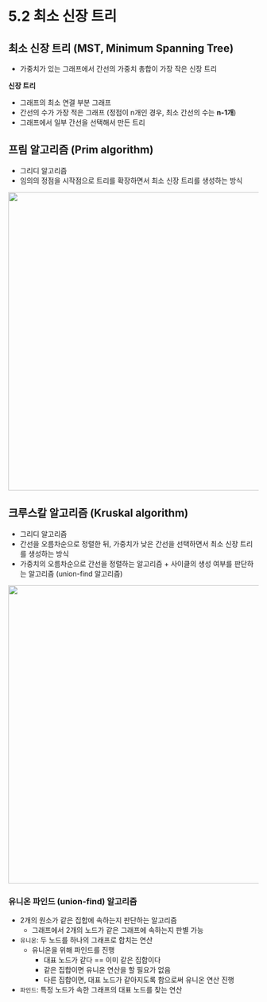 # 5.2 최소 신장 트리

## 최소 신장 트리 (MST, Minimum Spanning Tree)

- 가중치가 있는 그래프에서 간선의 가중치 총합이 가장 작은 신장 트리

**신장 트리**

- 그래프의 최소 연결 부분 그래프
- 간선의 수가 가장 적은 그래프 (정점이 n개인 경우, 최소 간선의 수는 **n-1개**)
- 그래프에서 일부 간선을 선택해서 만든 트리

## 프림 알고리즘 (Prim algorithm)

- 그리디 알고리즘
- 임의의 정점을 시작점으로 트리를 확장하면서 최소 신장 트리를 생성하는 방식

<img src="https://github.com/woowacourse-study/2023-cs-study/assets/8490058/728cfba2-ea3e-4be1-b764-37cd5b6bb6af" width=600/>

## 크루스칼 알고리즘 (Kruskal algorithm)

- 그리디 알고리즘
- 간선을 오름차순으로 정렬한 뒤, 가중치가 낮은 간선을 선택하면서 최소 신장 트리를 생성하는 방식
- 가중치의 오름차순으로 간선을 정렬하는 알고리즘 + 사이클의 생성 여부를 판단하는 알고리즘 (union-find 알고리즘)

<img src="https://github.com/woowacourse-study/2023-cs-study/assets/8490058/05c55907-3f26-4464-9b97-104cda6c51f1" width=600/>

### 유니온 파인드 (union-find) 알고리즘

- 2개의 원소가 같은 집합에 속하는지 판단하는 알고리즘
    - 그래프에서 2개의 노드가 같은 그래프에 속하는지 판별 가능
- `유니온`: 두 노드를 하나의 그래프로 합치는 연산
    - 유니온을 위해 파인드를 진행
        - 대표 노드가 같다 == 이미 같은 집합이다
        - 같은 집합이면 유니온 연산을 할 필요가 없음
        - 다른 집합이면, 대표 노드가 같아지도록 함으로써 유니온 연산 진행
- `파인드`: 특정 노드가 속한 그래프의 대표 노드를 찾는 연산
